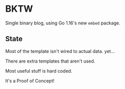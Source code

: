 # BKTW

Single binary blog, using Go 1.16's new `embed` package.

## State

Most of the template isn't wired to actual data.  yet...

There are extra templates that aren't used.

Most useful stuff is hard coded.

It's a Proof of Concept!